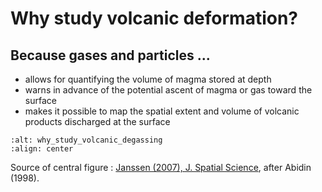 # Why study volcanic deformation?



## Because gases and particles ...

* allows for quantifying the volume of magma stored at depth
* warns in advance of the potential ascent of magma or gas toward the surface
* makes it possible to map the spatial extent and volume of volcanic products discharged at the surface


```{image} content/why_deformation.jpg
:alt: why_study_volcanic_degassing
:align: center
```
Source of central figure : [Janssen (2007), J. Spatial Science](https://doi.org/10.1080/14498596.2007.9635099), after Abidin (1998).

